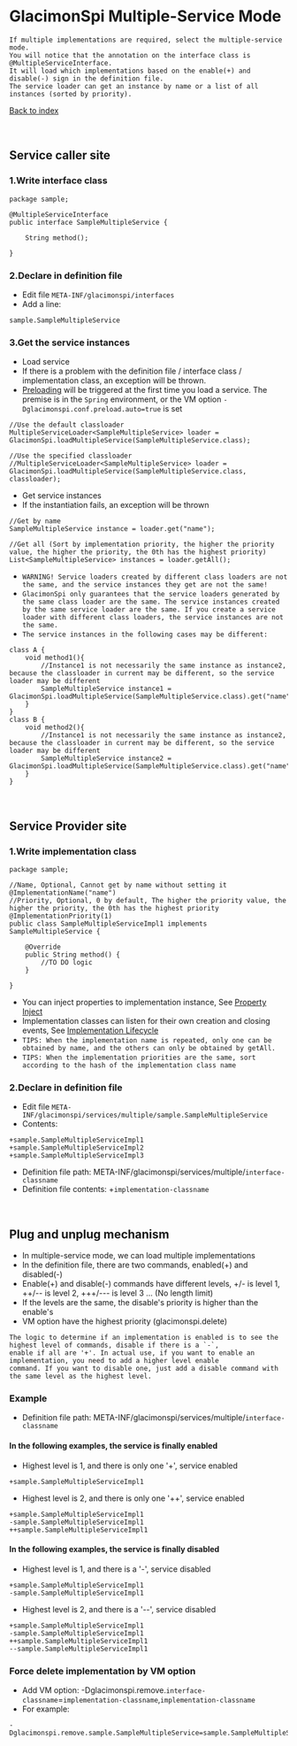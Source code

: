 # GlacimonSpi Multiple-Service Mode

```text
If multiple implementations are required, select the multiple-service mode.
You will notice that the annotation on the interface class is @MultipleServiceInterface.
It will load which implementations based on the enable(+) and disable(-) sign in the definition file.
The service loader can get an instance by name or a list of all instances (sorted by priority).
```

[Back to index](https://github.com/shepherdviolet/glacimon/blob/master/docs/spi/index.md)

<br>

## Service caller site

### 1.Write interface class

```text
package sample;

@MultipleServiceInterface
public interface SampleMultipleService {

    String method();
    
}
```

### 2.Declare in definition file

* Edit file `META-INF/glacimonspi/interfaces`
* Add a line:

```text
sample.SampleMultipleService
```

### 3.Get the service instances

* Load service
* If there is a problem with the definition file / interface class / implementation class, an exception will be thrown.
* [Preloading](https://github.com/shepherdviolet/glacimon/blob/master/docs/spi/preload.md) will be triggered at the first 
time you load a service. The premise is in the `Spring` environment, or the VM option `-Dglacimonspi.conf.preload.auto=true` is set

```text
//Use the default classloader
MultipleServiceLoader<SampleMultipleService> loader = GlacimonSpi.loadMultipleService(SampleMultipleService.class);

//Use the specified classloader
//MultipleServiceLoader<SampleMultipleService> loader = GlacimonSpi.loadMultipleService(SampleMultipleService.class, classloader);
```

* Get service instances
* If the instantiation fails, an exception will be thrown

```text
//Get by name
SampleMultipleService instance = loader.get("name");

//Get all (Sort by implementation priority, the higher the priority value, the higher the priority, the 0th has the highest priority)
List<SampleMultipleService> instances = loader.getAll();
```

* `WARNING! Service loaders created by different class loaders are not the same, and the service instances they get are not the same!`
* `GlacimonSpi only guarantees that the service loaders generated by the same class loader are the same. The service instances created by the same service loader are the same. If you create a service loader with different class loaders, the service instances are not the same.`
* `The service instances in the following cases may be different:`

```text
class A {
    void method1(){
        //Instance1 is not necessarily the same instance as instance2, because the classloader in current may be different, so the service loader may be different
        SampleMultipleService instance1 = GlacimonSpi.loadMultipleService(SampleMultipleService.class).get("name");
    }
}
class B {
    void method2(){
        //Instance1 is not necessarily the same instance as instance2, because the classloader in current may be different, so the service loader may be different
        SampleMultipleService instance2 = GlacimonSpi.loadMultipleService(SampleMultipleService.class).get("name");
    }
}
```

<br>

## Service Provider site

### 1.Write implementation class

```text
package sample;

//Name, Optional, Cannot get by name without setting it
@ImplementationName("name")
//Priority, Optional, 0 by default, The higher the priority value, the higher the priority, the 0th has the highest priority
@ImplementationPriority(1)
public class SampleMultipleServiceImpl1 implements SampleMultipleService {

    @Override
    public String method() {
        //TO DO logic
    }
    
}
```

* You can inject properties to implementation instance, See [Property Inject](https://github.com/shepherdviolet/glacimon/blob/master/docs/spi/property-injection.md)
* Implementation classes can listen for their own creation and closing events, 
See [Implementation Lifecycle](https://github.com/shepherdviolet/glacimon/blob/master/docs/spi/implementation-lifecycle.md)
* `TIPS: When the implementation name is repeated, only one can be obtained by name, and the others can only be obtained by getAll.`
* `TIPS: When the implementation priorities are the same, sort according to the hash of the implementation class name`

### 2.Declare in definition file

* Edit file `META-INF/glacimonspi/services/multiple/sample.SampleMultipleService`
* Contents:

```text
+sample.SampleMultipleServiceImpl1
+sample.SampleMultipleServiceImpl2
+sample.SampleMultipleServiceImpl3
```

* Definition file path: META-INF/glacimonspi/services/multiple/`interface-classname`
* Definition file contents: +`implementation-classname`

<br>

## Plug and unplug mechanism

* In multiple-service mode, we can load multiple implementations
* In the definition file, there are two commands, enabled(+) and disabled(-)
* Enable(+) and disable(-) commands have different levels, +/- is level 1, ++/-- is level 2, +++/--- is level 3 ... (No length limit)
* If the levels are the same, the disable's priority is higher than the enable's
* VM option have the highest priority (glacimonspi.delete)

```text
The logic to determine if an implementation is enabled is to see the highest level of commands, disable if there is a `-`, 
enable if all are '+'. In actual use, if you want to enable an implementation, you need to add a higher level enable 
command. If you want to disable one, just add a disable command with the same level as the highest level.
```

### Example

* Definition file path: META-INF/glacimonspi/services/multiple/`interface-classname`

#### In the following examples, the service is finally enabled

* Highest level is 1, and there is only one '+', service enabled

```text
+sample.SampleMultipleServiceImpl1
```

* Highest level is 2, and there is only one '++', service enabled

```text
+sample.SampleMultipleServiceImpl1
-sample.SampleMultipleServiceImpl1
++sample.SampleMultipleServiceImpl1
```

#### In the following examples, the service is finally disabled

* Highest level is 1, and there is a '-', service disabled

```text
+sample.SampleMultipleServiceImpl1
-sample.SampleMultipleServiceImpl1
```

* Highest level is 2, and there is a '--', service disabled

```text
+sample.SampleMultipleServiceImpl1
-sample.SampleMultipleServiceImpl1
++sample.SampleMultipleServiceImpl1
--sample.SampleMultipleServiceImpl1
```

### Force delete implementation by VM option

* Add VM option: -Dglacimonspi.remove.`interface-classname`=`implementation-classname`,`implementation-classname`
* For example:

```text
-Dglacimonspi.remove.sample.SampleMultipleService=sample.SampleMultipleServiceImpl1,sample.SampleMultipleServiceImpl2
```
